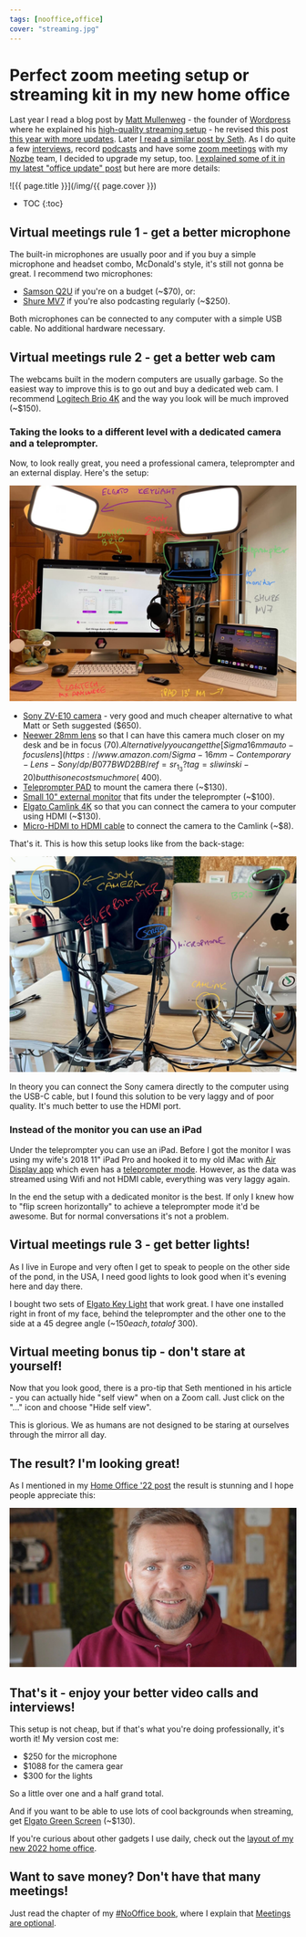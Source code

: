 ```yaml
---
tags: [nooffice,office]
cover: "streaming.jpg"
---
```


# Perfect zoom meeting setup or streaming kit in my new home office

Last year I read a blog post by [Matt Mullenweg](https://ma.tt/) - the founder of [Wordpress](https://wordpress.org) where he explained his [high-quality streaming setup](https://ma.tt/2020/05/ceo-video-streaming/) - he revised this post [this year with more updates](https://ma.tt/2021/05/2021-streaming-kit/). Later [I read a similar post by Seth](https://seths.blog/2021/04/fixing-zoom-calls-looking-better-and-feeling-better/). As I do quite a few [interviews](/guest/), record [podcasts](/noofficefm/) and have some [zoom meetings](https://NoOffice.org/meetings/) with my [Nozbe][n] team, I decided to upgrade my setup, too. [I explained some of it in my latest "office update" post](/office22/) but here are more details:

<!--More-->

![{{ page.title }}](/img/{{ page.cover }})

* TOC
{:toc}

## Virtual meetings rule 1 - get a better microphone

The built-in microphones are usually poor and if you buy a simple microphone and headset combo, McDonald's style, it's still not gonna be great. I recommend two microphones:

- [Samson Q2U](https://www.amazon.com/Samson-Handheld-Microphone-Recording-Podcasting/dp/B07FKG8PGZ/ref=sr_1_6?tag=sliwinski-20) if you're on a budget (~$70), or:
- [Shure MV7](https://www.amazon.com/Shure-Microphone-Podcasting-Voice-Isolating-Technology/dp/B08G7RG9ML/?tag=sliwinski-20) if you're also podcasting regularly (~$250).

Both microphones can be connected to any computer with a simple USB cable. No additional hardware necessary.

## Virtual meetings rule 2 - get a better web cam

The webcams built in the modern computers are usually garbage. So the easiest way to improve this is to go out and buy a dedicated web cam. I recommend [Logitech Brio 4K](https://www.amazon.com/Logitech-Calling-Noise-Canceling-Correction-Microsoft/dp/B01N5UOYC4/ref=sr_1_3?tag=sliwinski-20) and the way you look will be much improved (~$150).

### Taking the looks to a different level with a dedicated camera and a teleprompter.

Now, to look really great, you need a professional camera, teleprompter and an external display. Here's the setup:

![{{ page.title }} 2](/img/streaming-2.jpg)

- [Sony ZV-E10 camera](https://www.amazon.com/Sony-Content-Creators-Vlogging-Microphone/dp/B08965JV8D/ref=sr_1_3?tag=sliwinski-20) - very good and much cheaper alternative to what Matt or Seth suggested ($650).
- [Neewer 28mm lens](https://www.amazon.com/Neewer-Aperture-Compatible-Mirrorless-Cameras/dp/B083SMLSCW/ref=sr_1_10?tag=sliwinski-20) so that I can have this camera much closer on my desk and be in focus ($70). Alternatively you can get the [Sigma 16mm auto-focus lens](https://www.amazon.com/Sigma-16mm-Contemporary-Lens-Sony/dp/B077BWD2BB/ref=sr_1_3?tag=sliwinski-20) but this one costs much more (~$400).
- [Teleprompter PAD](https://www.amazon.com/TELEPROMPTER-PAD-TeleprompterPAD-iLight-Remote/dp/B01BMIM9PM/ref=sr_1_3?tag=sliwinski-20) to mount the camera there (~$130).
- [Small 10" external monitor](https://www.amazon.com/WHOLEV-Monitors-1280X800-Security-Raspberry/dp/B07Q9875PQ/ref=sr_1_2?tag=sliwinski-20) that fits under the teleprompter (~$100).
- [Elgato Camlink 4K](https://www.amazon.com/Elgato-Cam-Link-Broadcast-Camcorder/dp/B07K3FN5MR/ref=sr_1_2?tag=sliwinski-20) so that you can connect the camera to your computer using HDMI (~$130).
- [Micro-HDMI to HDMI cable](https://www.amazon.com/UGREEN-Adapter-Ethernet-Compatible-Raspberry/dp/B06WWQ7KLV/ref=sr_1_3?tag=sliwinski-20) to connect the camera to the Camlink (~$8).

That's it. This is how this setup looks like from the back-stage:

![{{ page.title }} 3](/img/streaming-3.jpg)

In theory you can connect the Sony camera directly to the computer using the USB-C cable, but I found this solution to be very laggy and of poor quality. It's much better to use the HDMI port.

### Instead of the monitor you can use an iPad

Under the teleprompter you can use an iPad. Before I got the monitor I was using my wife's 2018 11" iPad Pro and hooked it to my old iMac with [Air Display app](https://avatron.com/applications/air-display/) which even has a [teleprompter mode](https://avatron.com/teleprompter/). However, as the data was streamed using Wifi and not HDMI cable, everything was very laggy again.

In the end the setup with a dedicated monitor is the best. If only I knew how to "flip screen horizontally" to achieve a teleprompter mode it'd be awesome. But for normal conversations it's not a problem.

## Virtual meetings rule 3 - get better lights!

As I live in Europe and very often I get to speak to people on the other side of the pond, in the USA, I need good lights to look good when it's evening here and day there.

I bought two sets of [Elgato Key Light](https://www.amazon.com/Elgato-Key-Light-Professional-App-Enabled/dp/B07L755X9G/ref=sr_1_2?tag=sliwinski-20) that work great. I have one installed right in front of my face, behind the teleprompter and the other one to the side at a 45 degree angle (~$150 each, total of ~$300).

## Virtual meeting bonus tip - don't stare at yourself!

Now that you look good, there is a pro-tip that Seth mentioned in his article - you can actually hide "self view" when on a Zoom call. Just click on the "…" icon and choose "Hide self view".

This is glorious. We as humans are not designed to be staring at ourselves through the mirror all day.

## The result? I'm looking great!

As I mentioned in my [Home Office '22 post](/office22/) the result is stunning and I hope people appreciate this:

![{{ page.title }} bokeh](/img/office22-5.jpg)

## That's it - enjoy your better video calls and interviews!

This setup is not cheap, but if that's what you're doing professionally, it's worth it! My version cost me:

- $250 for the microphone
- $1088 for the camera gear
- $300 for the lights

So a little over one and a half grand total.

And if you want to be able to use lots of cool backgrounds when streaming, get [Elgato Green Screen](https://www.amazon.com/dp/B07QWMS7X5/ref=srdp?tag=sliwinski-20) (~$130).

If you're curious about other gadgets I use daily, check out the [layout of my new 2022 home office](/office22/).

## Want to save money? Don't have that many meetings!

Just read the chapter of my [#NoOffice book](https://NoOffice.org/), where I explain that [Meetings are optional](https://NoOffice.org/meetings/).

[n]: https://michael.gratis/nozbe
[np]: https://michael.gratis/nozbepersonal